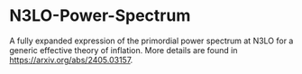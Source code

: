 # N3LO-Power-Spectrum
A fully expanded expression of the primordial power spectrum at N3LO for a generic effective theory of inflation. More details are found in https://arxiv.org/abs/2405.03157. 
